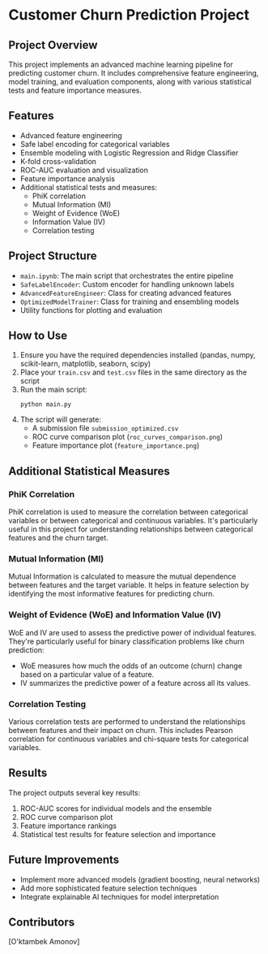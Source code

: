# Customer Churn Prediction Project

## Project Overview
This project implements an advanced machine learning pipeline for predicting customer churn. It includes comprehensive feature engineering, model training, and evaluation components, along with various statistical tests and feature importance measures.

## Features
- Advanced feature engineering
- Safe label encoding for categorical variables
- Ensemble modeling with Logistic Regression and Ridge Classifier
- K-fold cross-validation
- ROC-AUC evaluation and visualization
- Feature importance analysis
- Additional statistical tests and measures:
  - PhiK correlation
  - Mutual Information (MI)
  - Weight of Evidence (WoE)
  - Information Value (IV)
  - Correlation testing

## Project Structure
- `main.ipynb`: The main script that orchestrates the entire pipeline
- `SafeLabelEncoder`: Custom encoder for handling unknown labels
- `AdvancedFeatureEngineer`: Class for creating advanced features
- `OptimizedModelTrainer`: Class for training and ensembling models
- Utility functions for plotting and evaluation

## How to Use
1. Ensure you have the required dependencies installed (pandas, numpy, scikit-learn, matplotlib, seaborn, scipy)
2. Place your `train.csv` and `test.csv` files in the same directory as the script
3. Run the main script:
   ```
   python main.py
   ```
4. The script will generate:
   - A submission file `submission_optimized.csv`
   - ROC curve comparison plot (`roc_curves_comparison.png`)
   - Feature importance plot (`feature_importance.png`)

## Additional Statistical Measures

### PhiK Correlation
PhiK correlation is used to measure the correlation between categorical variables or between categorical and continuous variables. It's particularly useful in this project for understanding relationships between categorical features and the churn target.

### Mutual Information (MI)
Mutual Information is calculated to measure the mutual dependence between features and the target variable. It helps in feature selection by identifying the most informative features for predicting churn.

### Weight of Evidence (WoE) and Information Value (IV)
WoE and IV are used to assess the predictive power of individual features. They're particularly useful for binary classification problems like churn prediction:
- WoE measures how much the odds of an outcome (churn) change based on a particular value of a feature.
- IV summarizes the predictive power of a feature across all its values.

### Correlation Testing
Various correlation tests are performed to understand the relationships between features and their impact on churn. This includes Pearson correlation for continuous variables and chi-square tests for categorical variables.

## Results
The project outputs several key results:
1. ROC-AUC scores for individual models and the ensemble
2. ROC curve comparison plot
3. Feature importance rankings
4. Statistical test results for feature selection and importance

## Future Improvements
- Implement more advanced models (gradient boosting, neural networks)
- Add more sophisticated feature selection techniques
- Integrate explainable AI techniques for model interpretation

## Contributors
[O'ktambek Amonov]
